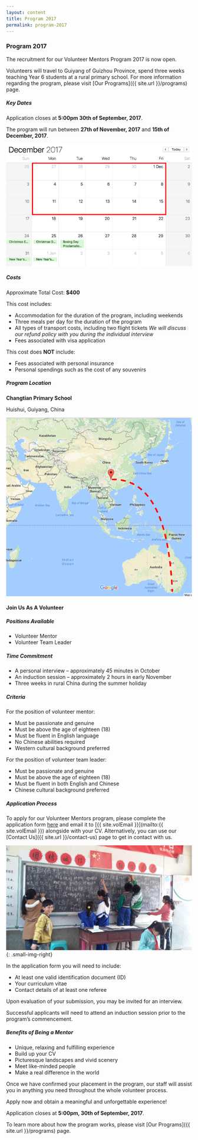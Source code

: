 ```yaml
---
layout: content
title: Program 2017
permalink: program-2017
---
```

### Program 2017

The recruitment for our Volunteer Mentors Program 2017 is now open.

Volunteers will travel to Guiyang of Guizhou Province, spend three weeks teaching Year 6 students at a rural primary school. For more information regarding the program, please visit [Our Programs]({{ site.url }}/programs) page.


##### <a name="key-dates-2017"></a> Key Dates
Application closes at **5:00pm 30th of September, 2017**.

The program will run between **27th of November, 2017** and **15th of December, 2017**.

![key dates](/assets/volunteer/key-dates-2017.png)


##### <a name="costs-2017"></a> Costs
Approximate Total Cost: **$400**

This cost includes:

- Accommodation for the duration of the program, including weekends
- Three meals per day for the duration of the program
- All types of transport costs, including two flight tickets *We will discuss our refund policy with you during the individual interview*
- Fees associated with visa application


This cost does **NOT** include:

- Fees associated with personal insurance
- Personal spendings such as the cost of any souvenirs

##### Program Location
**Changtian Primary School**

Huishui, Guiyang, China

![vol location](/assets/volunteer/2017-vol-location.png)


#### Join Us As A Volunteer



##### <a name="positions-2017"></a> Positions Available
- Volunteer Mentor
- Volunteer Team Leader


##### Time Commitment

- A personal interview – approximately 45 minutes in October
- An induction session – approximately 2 hours in early November
- Three weeks in rural China during the summer holiday


##### Criteria

For the position of volunteer mentor:

- Must be passionate and genuine
- Must be above the age of eighteen (18)
- Must be fluent in English language
- No Chinese abilities required
- Western cultural background preferred


For the position of volunteer team leader:

- Must be passionate and genuine
- Must be above the age of eighteen (18)
- Must be fluent in both English and Chinese
- Chinese cultural background preferred



##### <a name="application-2017"></a> Application Process

To apply for our Volunteer Mentors program, please complete the application form [here](/assets/volunteer/volunteer-form.pdf) and email it to [{{ site.volEmail }}](mailto:{{ site.volEmail }}) alongside with your CV. Alternatively, you can use our [Contact Us]({{ site.url }}/contact-us) page to get in contact with us.


![drawing blackboard](/assets/volunteer/nacre_school_drawing_blackboard.jpg){: .small-img-right}

In the application form you will need to include:

- At least one valid identification document (ID)
- Your curriculum vitae
- Contact details of at least one referee


Upon evaluation of your submission, you may be invited for an interview.

Successful applicants will need to attend an induction session prior to the program’s commencement.

##### Benefits of Being a Mentor

- Unique, relaxing and fulfilling experience
- Build up your CV
- Picturesque landscapes and vivid scenery
- Meet like-minded people
- Make a real difference in the world


Once we have confirmed your placement in the program, our staff will assist you in anything you need throughout the whole volunteer process.

Apply now and obtain a meaningful and unforgettable experience!

Application closes at **5:00pm, 30th of September, 2017**.

To learn more about how the program works, please visit [Our Programs]({{ site.url }}/programs) page.
